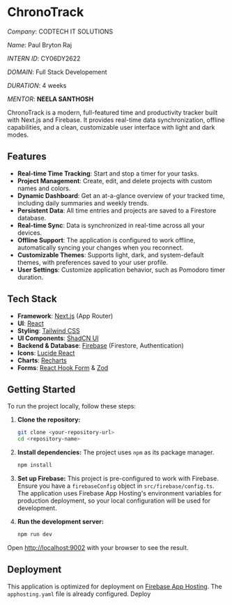 # ChronoTrack

*Company*: CODTECH IT SOLUTIONS

*Name*: Paul Bryton Raj

*INTERN ID*: CY06DY2622

*DOMAIN*: Full Stack Developement

*DURATION*: 4 weeks

*MENTOR*: **NEELA SANTHOSH**


ChronoTrack is a modern, full-featured time and productivity tracker built with Next.js and Firebase. It provides real-time data synchronization, offline capabilities, and a clean, customizable user interface with light and dark modes.

## Features

- **Real-time Time Tracking**: Start and stop a timer for your tasks.
- **Project Management**: Create, edit, and delete projects with custom names and colors.
- **Dynamic Dashboard**: Get an at-a-glance overview of your tracked time, including daily summaries and weekly trends.
- **Persistent Data**: All time entries and projects are saved to a Firestore database.
- **Real-time Sync**: Data is synchronized in real-time across all your devices.
- **Offline Support**: The application is configured to work offline, automatically syncing your changes when you reconnect.
- **Customizable Themes**: Supports light, dark, and system-default themes, with preferences saved to your user profile.
- **User Settings**: Customize application behavior, such as Pomodoro timer duration.

## Tech Stack

- **Framework**: [Next.js](https://nextjs.org/) (App Router)
- **UI**: [React](https://reactjs.org/)
- **Styling**: [Tailwind CSS](https://tailwindcss.com/)
- **UI Components**: [ShadCN UI](https://ui.shadcn.com/)
- **Backend & Database**: [Firebase](https://firebase.google.com/) (Firestore, Authentication)
- **Icons**: [Lucide React](https://lucide.dev/guide/packages/lucide-react)
- **Charts**: [Recharts](https://recharts.org/)
- **Forms**: [React Hook Form](https://react-hook-form.com/) & [Zod](https://zod.dev/)

## Getting Started

To run the project locally, follow these steps:

1.  **Clone the repository:**
    ```bash
    git clone <your-repository-url>
    cd <repository-name>
    ```

2.  **Install dependencies:**
    The project uses `npm` as its package manager.
    ```bash
    npm install
    ```

3.  **Set up Firebase:**
    This project is pre-configured to work with Firebase. Ensure you have a `firebaseConfig` object in `src/firebase/config.ts`. The application uses Firebase App Hosting's environment variables for production deployment, so your local configuration will be used for development.

4.  **Run the development server:**
    ```bash
    npm run dev
    ```

Open [http://localhost:9002](http://localhost:9002) with your browser to see the result.

## Deployment

This application is optimized for deployment on [Firebase App Hosting](https://firebase.google.com/docs/app-hosting). The `apphosting.yaml` file is already configured. Deploy
